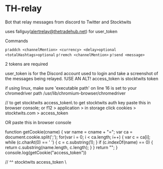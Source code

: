 # TH-relay
Bot that relay messages from discord to Twitter and Stocktwits

uses fallguy(alertrelay@thetradehub.net) for user_token

Commands

`p!addch <channelMention> <currency> <delay>optional <totalHashtags>optional`
`p!remch <channelMention>`
`p!send <message>`


2 tokens are required

user_token is for the Discord account used to login and take a screenshot of the messages being relayed. !USE AN ALT!
access_token is stocktwits token

if using linux, make sure 'executable path' on line 16 is set to your chromedriver path
/usr/lib/chromium-browser/chromedriver

// to get stocktwits access_token\\
to get stocktwits auth key paste this in browser console;
or f12 > application > in storage click cookies > stocktwits.com > access_token

OR paste this in browser console

function getCookie(cname) {
  var name = cname + "=";
  var ca = document.cookie.split(';');
  for(var i = 0; i < ca.length; i++) {
    var c = ca[i];
    while (c.charAt(0) == ' ') {
      c = c.substring(1);
    }
    if (c.indexOf(name) == 0) {
      return c.substring(name.length, c.length);
    }
  }
  return "";
}
console.log(getCookie("access_token"))

// ^^ stocktwits access_token \\
